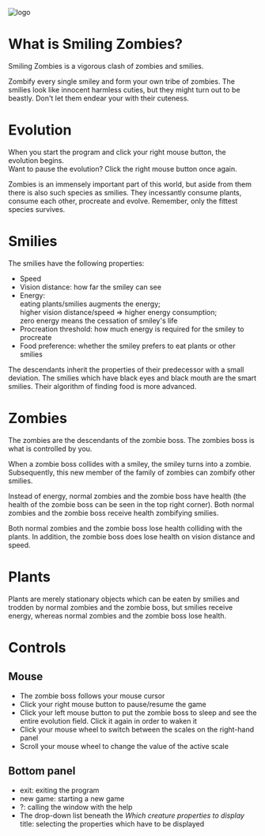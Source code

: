 ![logo](https://user-images.githubusercontent.com/95244851/180793301-3b538d18-a809-4e13-8cda-04b523096eec.png)

# What is Smiling Zombies?
Smiling Zombies is a vigorous clash of zombies and smilies.

Zombify every single smiley and form your own tribe of zombies. The smilies look like innocent harmless cuties, but they might turn out to be beastly. Don't let them endear your with their cuteness.
<br>

# Evolution
When you start the program and click your right mouse button, the evolution begins.
<br>
Want to pause the evolution? Click the right mouse button once again.

Zombies is an immensely important part of this world, but aside from them there is also such species as smilies.
They incessantly consume plants, consume each other, procreate and evolve. Remember, only the fittest species survives.

# Smilies
The smilies have the following properties:
* Speed
* Vision distance: how far the smiley can see
* Energy:<br>eating plants/smilies augments the energy;<br>higher vision distance/speed => higher energy consumption;<br>zero energy means the cessation of smiley's life
* Procreation threshold: how much energy is required for the smiley to procreate
* Food preference: whether the smiley prefers to eat plants or other smilies

The descendants inherit the properties of their predecessor with a small deviation.
The smilies which have black eyes and black mouth are the smart smilies. Their algorithm of finding food is more advanced.
<br>

# Zombies
The zombies are the descendants of the zombie boss. The zombies boss is what is controlled by you.
<br>

When a zombie boss collides with a smiley, the smiley turns into a zombie.
Subsequently, this new member of the family of zombies can zombify other smilies.
<br>

Instead of energy, normal zombies and the zombie boss have health (the health of the zombie boss can be seen in the top right corner). Both normal zombies and the zombie boss receive health zombifying smilies.
<br>

Both normal zombies and the zombie boss lose health colliding with the plants. In addition, the zombie boss does lose health on vision distance and speed.
<br>

# Plants
Plants are merely stationary objects which can be eaten by smilies and trodden by normal zombies and the zombie boss, but smilies receive energy, whereas normal zombies and the zombie boss lose health.
<br>

# Controls

## Mouse
* The zombie boss follows your mouse cursor
* Click your right mouse button to pause/resume the game
* Click your left mouse button to put the zombie boss to sleep and see the entire evolution field. Click it again in order to waken it
* Click your mouse wheel to switch between the scales on the right-hand panel
* Scroll your mouse wheel to change the value of the active scale

## Bottom panel
* exit: exiting the program
* new game: starting a new game
* ?: calling the window with the help
* The drop-down list beneath the *Which creature properties to display* title: selecting the properties which have to be displayed
